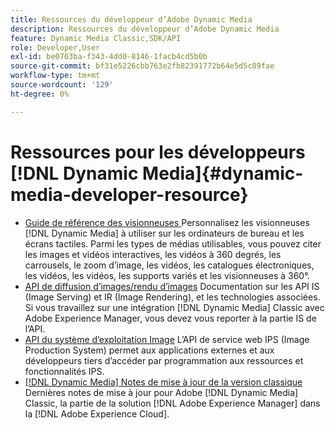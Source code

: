 ```yaml
---
title: Ressources du développeur d’Adobe Dynamic Media
description: Ressources du développeur d’Adobe Dynamic Media
feature: Dynamic Media Classic,SDK/API
role: Developer,User
exl-id: be0763ba-f343-4dd0-8146-1facb4cd5b0b
source-git-commit: bf31e5226cbb763e2fb82391772b64e5d5c89fae
workflow-type: tm+mt
source-wordcount: '129'
ht-degree: 0%

---
```


# Ressources pour les développeurs [!DNL Dynamic Media]{#dynamic-media-developer-resource}

* [ Guide de référence des visionneuses ](/help/aem-viewers-ref/homeviewers.md)<!-- (https://experienceleague.adobe.com/docs/dynamic-media-developer-resources/library/homeviewers.html) -->
Personnalisez les visionneuses [!DNL Dynamic Media] à utiliser sur les ordinateurs de bureau et les écrans tactiles. Parmi les types de médias utilisables, vous pouvez citer les images et vidéos interactives, les vidéos à 360 degrés, les carrousels, le zoom d’image, les vidéos, les catalogues électroniques, les vidéos, les vidéos, les supports variés et les visionneuses à 360°.
* [API de diffusion d’images/rendu d’images](/help/aem-is-ir-api/homeisir.md)<!-- (https://experienceleague.adobe.com/docs/dynamic-media-developer-resources/image-serving-api/homeisir.html) -->
Documentation sur les API IS (Image Serving) et IR (Image Rendering), et les technologies associées. Si vous travaillez sur une intégration [!DNL Dynamic Media] Classic avec Adobe Experience Manager, vous devez vous reporter à la partie IS de l’API.
* [API du système d’exploitation Image](/help/aem-ips-api/c-overview.md)
L’API de service web IPS (Image Production System) permet aux applications externes et aux développeurs tiers d’accéder par programmation aux ressources et fonctionnalités IPS.
* [[!DNL Dynamic Media] Notes de mise à jour de la version classique](/help/s7-release-notes/s7rn2017.md)
Dernières notes de mise à jour pour Adobe [!DNL Dynamic Media] Classic, la partie de la solution [!DNL Adobe Experience Manager] dans la [!DNL Adobe Experience Cloud].
